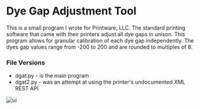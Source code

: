 # Dye Gap Adjustment Tool
This is a small program I wrote for Printware, LLC. The standard printing software that came with their printers adjust all dye gaps in unison. This program allows for granular calibration of each dye gap independently. The dyes gap values range from -200 to 200 and are rounded to multiples of 8.

### File Versions
- dgat.py - is the main program
- dgat2.py - was an attempt at using the printer's undocumented XML REST API

![ui](/images/ui.png)
